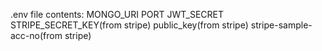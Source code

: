 .env file contents:
MONGO_URI
PORT
JWT_SECRET
STRIPE_SECRET_KEY(from stripe)
public_key(from stripe)
stripe-sample-acc-no(from stripe)
